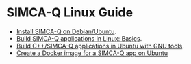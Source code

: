 # SIMCA-Q Linux Guide

- [Install SIMCA-Q on Debian/Ubuntu](./InstallSimcaQUbuntu.md).
- [Build SIMCA-Q applications in Linux: Basics](CompileCustomAppsUbuntu.md).
- [Build C++/SIMCA-Q applications in Ubuntu with GNU tools](BuildAppsGNUTools.md).
- [Create a Docker image for a SIMCA-Q app on Ubuntu ](DockerizeAppUbuntu.md)